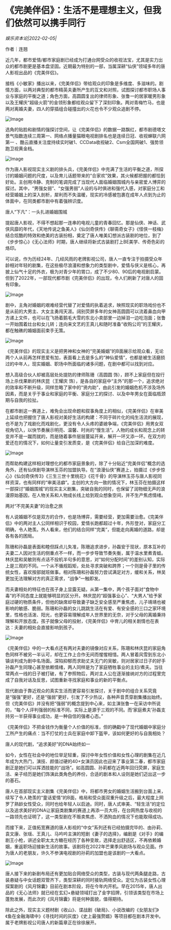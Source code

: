 # 《完美伴侣》：生活不是理想主义，但我们依然可以携手同行

*娱乐资本论|2022-02-05|*

作者｜连翘

近几年，都市爱情/都市家庭剧已经成为打通台网受众的收视法宝，尤其是实力出众的都市剧更是基本盘坚固。近期最为特别的一部，当属深耕“仙侠”领域多年的唐人影视出品的《完美伴侣》。

接档《小敏家》播出以来，《完美伴侣》带给观众的印象是多维度、多滋味的。剧情方面，以两对典型的都市精英夫妻所产生的互文和对照，试图探讨都市职场人事业与家庭的平衡之道；角色方面，高圆圆复出的律师形象、张鲁一的居家暖男形象以及王耀庆“超级火箭”的金领形象都给观众留下了深刻印象。两对青梅竹马，也是两对离婚夫妻，四人的穿插组合碰撞出的火花也令不少观众追剧不停。

![Image](https://inews.gtimg.com/newsapp_bt/0/14490069282/641)

选角的贴脸和剧情的强探讨空间，让《完美伴侣》的数据一路飘红，都市剧德塔文景气指数连续三周第一、网络点播量猫眼电视剧排名也是连续日冠、收视蝉联六网第一 、酷云直播关注度持续实时破1、CCData收视破2、Csm全国网破1、强势领跑卫视黄金档。

![Image](https://inews.gtimg.com/newsapp_bt/0/14490069304/641)

作为唐人影视现实主义剧的排头兵，《完美伴侣》中充满了生活的平衡之道，所探讨的婚姻问题的尺度，以及育儿话题带来的“合家欢”效果，其火候都把握的都恰到好处。主创用冷静、克制的笔调完成了当现代人面临婚姻围城内与亲密爱人博弈的探讨。其中，“男强女弱”、“女强男弱”人设的与时俱进和强代入感，对家庭分工和经营婚姻上的深入剖析，犀利而不失温暖，现实的冷感被包裹在成年人点到为止的体面中，在同类都市剧中有着强辨识度。

唐人“下凡”：一头扎进婚姻围城

提起唐人影视，不得不想起那一连串的电视儿童的青春回忆。那是仙侠、神话、武侠风靡的年代，《天地传说之鱼美人》《仙剑奇侠传》《聊斋奇女子》《怪侠一枝梅》结合炫酷的特效和绝美的古装扮相，奠定了唐人唯美幻想派古装剧的地位，到了《步步惊心》《无心法师》时期，唐人继续将新式古装剧打上BE美学、传奇色彩的烙印。

可以说，作为历经24年、几经风雨的老牌影视公司，唐人一直专注于拍摄受众年龄相对年轻的剧集，在这些极尽浪漫和想象力的类型剧中，爱情与侠义是核心，再披上仙气十足的外衣，极为对青少年的胃口，成了不少80、90后的电视剧启蒙。但到了2022年，一部现代都市剧《完美伴侣》的出现，令人们刷新了对唐人的固有印象。

![Image](https://inews.gtimg.com/newsapp_bt/0/14490069291/641)

剧中，主角对婚姻的艰难经营代替了对爱情的执着追求，映照现实的职场戏份也不是从前的大男主、大女主勇闯天涯。阔别荧屏多年的女神高圆圆可以流着鼻血向甲方递上文件，也可以在飞扬着鹅毛大雪的东北小卖部里一边掉泪一边吃泡面；张鲁一开始围着灶台和女儿转；连向来文艺的王真儿和随时准备“收购公司”的王耀庆，都在触礁的婚姻面前束手无策。

![Image](https://inews.gtimg.com/newsapp_bt/0/14490069286/641)

《完美伴侣》的现实主义是把男神和女神的“完美婚姻”的B面展示给观众看，无论两个人从前再怎样恩爱有加，表面看上去是多么的“神仙爱情”，也都是被生活磨损过的中年人，现实婚姻、职场中所面临的诸多问题，在剧中都可以找到对应。

想入高级合伙人却被高层处处提防的律师陈珊（高圆圆 饰），顾不上家庭但在投行场上杀伐果断的林庆昆（王耀庆 饰），是各自的家庭中“主外”的那一个，追求绝对的效率和不断升级，同样忽略了家中的“贤内助”，由此引发的婚姻危机不涉及场外因素，而是关乎于事业和家庭的平衡、家庭分工的探讨、以及中年男女在面临瓶颈期与自我的拉扯。

在都市剧这一赛道上，难免会出现命题和叙事角度上的相似，《完美伴侣》在审美上延续也把握住了唐人影视对美好生活的构建：不同于碎片化的纯生活流的展现，也不是为了戏剧化而戏剧化，更没有令人头疼的婆媳争端，《完美伴侣》用男女双视角切入，以快节奏展示明亮、温馨、时尚的“慢生活”。人物的成长和观念上的转变并不是一蹴而就的，而是随着事件层层蔓延开来，解开一环又添一环。在双方的爱还在的情况下，如何让量变引发质变，是《完美伴侣》给自己加深的难度。

![Image](https://inews.gtimg.com/newsapp_bt/0/14490069284/641)

而帮助构建这样相对理想化的都市家庭景象的，除了十分贴近“完美伴侣”概念的选角外，还有仙侠剧导演林玉芬的加盟执导。在“浪漫仙侠”赛道上，拍摄过《步步惊心》《仙剑奇侠传3》《三生三世十里桃花》《花千骨》的导演林玉芬与唐人影视同样资深，也有同样的“审美洁癖”。主创的大方向一致的情况下，林玉芬在拍摄这样一部探讨“婚姻围城”的现实主义剧集，突破自我的同时，也保留了润物细无声的浪漫原始基因，在人物关系和人物成长线上给到观众想象空间，并不生产焦虑情绪。

两对“不完美夫妻”的治愈之旅

有人说婚姻不仅是双方的合作，也是场博弈，需要经营，更加需要治愈。《完美伴侣》中的两对主人公同样相识于校园，爱情长跑都超过十年，外形登对，家庭分工明确，令人艳羡。外人看来，他们的结合同样“完美”，但能走向离婚的道路，却是各有各的困局。

陈珊和孙磊是表面和睦但踩点儿失准，陈珊追求进步，孙磊安于现状，原本互补的夫妻二人因对生活的侧重点不一样，而一步步导致节奏失衡，属于温水里煮青蛙。林庆昆和吴敏则有点话不投机半句多的意思，对“如何分配时间”的差别认知，实际上是三观的不同。一个从不循规蹈矩，处处寻求突破和跨界；一个则是骨子里的传统女性，喜欢按部就班做事。相对陈珊和孙磊努力尝试满足对方，缓和关系，林吴更加无法理解对方的真正需求，“战争”一触即发。

而夫妻相处的特征也在孩子身上显露无疑。从第一集中，两个孩子面对“食物中毒”的不同态度上就能够明显的区分开。林庆昆的“超强事业心”、“大男人”给予家庭过硬的物质条件，但他的缺席却导致妻子缺乏安全感至严重焦虑，儿子靖靖也被影响的敏感、脆弱。陈珊和孙磊的女儿跳跳生活在有爱、有安全感的三口之家环境里，性格也活泼、阳光，也更容易理解成年人世界里的无奈，对于父母的离婚秉持理解和开放态度。孩子就像父母的投射，《完美伴侣》中育儿的相关剧情也在表达：夫妻的相处会直接影响到孩子。

![Image](https://inews.gtimg.com/newsapp_bt/0/14490069283/641)

《完美伴侣》中的一大看点还有两对夫妻的镜像对应关系，陈珊和林庆昆的家庭角色同样不被另一半认可，却在工作上合作无间而惺惺相惜。两人冒着风雪到东北小镇谈判成为剧中名场面。深陷抑郁而求助丈夫无门的吴敏，则对居家过日子的好手孙磊产生同理心甚至依赖情绪，两人同样是为了家庭牺牲事业的主妇/煮夫。当往常两点一线的日子被打破，有了参照物后，两对主人公在逐渐接纳对方的过程里完成了自我对话及反思，试图重新寻找家庭和事业的新的平衡点。

现代剧由于靠近观众的真实生活而更容易引发探讨，关于剧中的组合关系究竟是“强强”更好，还是“强弱”更好，引发了不少热议，各种声音贯穿剧集播出始终。但《完美伴侣》并没有把“强弱”的概念提到中心来，如主演张鲁一在采访中所说的，“每个人评判强弱的标准不同，实际上是源于三观的不同。而‘家庭煮夫’孙磊支持另一半获得事业成功，是一种自信的强者心态。”

《完美伴侣》不把金钱作为衡量个人价值的标准，但的确戳中了现代婚姻中家庭分工所产生的痛点：当不打仗的士兵在家庭中卸下盔甲，该如何更好的与自我相处？

唐人的现代剧，“追求美好”的DNA始终如一

如今，女性在社会中的地位举足轻重，探讨中年女性价值和女性心理的剧集在近几年成为大热门，演技、颜值过硬的40+女演员因此也迎来了事业第二春，都市家庭剧正是她们可以挥洒技能的“战场”。如高圆圆、孙莉都在近两年回归荧屏，家庭生活、亲子经历是她们饰演此类角色的养份，合适的剧本和人设则是她们迈出这一步的基石。

唐人在首部现实主义剧集《完美伴侣》中，将都市男女的婚姻生活搬到台面上来，续写了令人艳羡的“童话爱情”的B面，格局和受众面双重升级之后，最大程度上网罗了熟龄女性受众，同时也给年轻人以启迪。同时，唐人式审美、“轻生活”的定位以及追求美好的DNA让家庭类剧集的赛道上再添一员大将，在台网热度与收视的一路领先也证明了，这一类型剧在不贩卖焦虑、不洒狗血的情况下也能取得成功。

而接下来，正值拓宽赛道的唐人影视的“中女”系列还有已经拍摄完毕的、由孙莉、袁文康、张瑶、王真儿、马吟吟主演的短剧《妻子的选择》，编剧是《对手》的编剧王小枪，讲述全职太太方糖在经历了各种变故，选择走出舒适区，不再依赖婚姻，重返职场迎接新生活的故事。该剧将在2022年芒果季风剧场与观众见面。作为唐人的老朋友，许久不参演电视剧的孙莉的加盟也是该剧的一大看点。

![Image](https://inews.gtimg.com/newsapp_bt/0/14490069303/641)

唐人接下来的新剧布局还有更加贴合网络受众的类型，古装与现代两条腿走路，古装悬疑与中女话题双管齐下，类型深耕的同时接轨网络受众。定位为古装女性心理探案剧的《风月锦囊》目前在剧本阶段，将在今年内开机。早在2015年，唐人出品的《无心法师》就已经在玄幻+悬疑领域打出了金字招牌，引领该类型在市场上蓬勃发展，而此次的《风月锦囊》将是何种面貌，值得期待。

除此之外，现实主义题材剧《收山》、谍战剧《破局》、小说改编的《女朋友们》《鱼在金融海啸中》《寻找时间的灰度》《史上最强赘婿》等项目都在剧本开发中。属于老牌影视公司唐人的新篇章正在徐徐展开。

